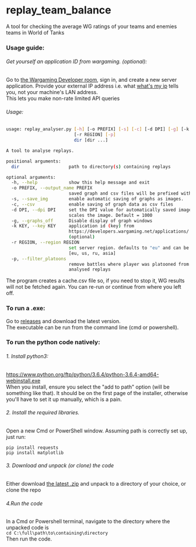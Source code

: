 # replay_team_balance
A tool for checking the average WG ratings of your teams and enemies teams in    World of Tanks

### Usage guide:

###### Get yourself an application ID from wargaming. (optional):
Go to <a href="https://developers.wargaming.net/applications">the Wargaming Developer room</a>, sign in, and create a new server application. Provide your external IP address i.e. what <a href="www.whatsmyip.org">what's my ip</a> tells you, not your machine's LAN address.<br>This lets you make non-rate limited API queries

###### Usage:
```bash
usage: replay_analyser.py [-h] [-o PREFIX] [-s] [-c] [-d DPI] [-g] [-k KEY]
                          [-r REGION] [-p]
                          dir [dir ...]

A tool to analyse replays.

positional arguments:
  dir                   path to directory(s) containing replays

optional arguments:
  -h, --help            show this help message and exit
  -o PREFIX, --output_name PREFIX
                        saved graph and csv files will be prefixed with PREFIX
  -s, --save_img        enable automatic saving of graphs as images.
  -c, --csv             enable saving of graph data as csv files
  -d DPI, --dpi DPI     set the DPI value for automatically saved images. This
                        scales the image. Default = 1000
  -g, --graphs_off      Disable display of graph windows
  -k KEY, --key KEY     application id (key) from
                        https://developers.wargaming.net/applications/
                        (optional)
  -r REGION, --region REGION
                        set server region. defaults to "eu" and can be one of
                        [eu, us, ru, asia]
  -p, --filter_platoons
                        remove battles where player was platooned from the
                        analysed replays
```
The program creates a cache.csv file so, if you need to stop it, WG results will not be fetched again. You can re-run or continue from where you left off. 

### To run a .exe:
Go to <a href="https://github.com/Baldrickk/replay_team_balance/releases">releases</a> and download the latest version.<br>
The executable can be run from the command line (cmd or powershell).

### To run the python code natively:
###### 1. Install python3:
https://www.python.org/ftp/python/3.6.4/python-3.6.4-amd64-webinstall.exe
<br>When you install, ensure you select the "add to path" option (will be something like that). It should be on the first page of the installer, otherwise you'll have to set it up manually, which is a pain.

###### 2. Install the required libraries.
Open a new Cmd or PowerShell window.
Assuming path is correctly set up, just run:
```
pip install requests
pip install matplotlib
```
###### 3. Download and unpack (or clone) the code
Either download <a href="https://github.com/Baldrickk/replay_team_balance/archive/master.zip">the latest .zip</a> and unpack to a directory of your choice, or clone the repo

###### 4.Run the code
In a Cmd or Powershell terminal, navigate to the directory where the unpacked code is<br>
```cd C:\full\path\to\containing\directory```
<br>Then run the code.

